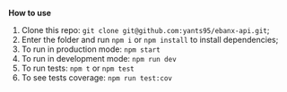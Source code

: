 **How to use**

1) Clone this repo: ``git clone git@github.com:yants95/ebanx-api.git``;
2) Enter the folder and run ``npm i`` or ``npm install`` to install dependencies;
3) To run in production mode: ``npm start``
4) To run in development mode: ``npm run dev``
5) To run tests: ``npm t`` or ``npm test``
6) To see tests coverage: ``npm run test:cov``
